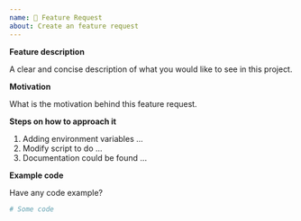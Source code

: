 ```yaml
---
name: 🚀 Feature Request
about: Create an feature request
---
```


**Feature description**

A clear and concise description of what you would like to see in this project.

**Motivation**

What is the motivation behind this feature request.

**Steps on how to approach it**

1. Adding environment variables ...
2. Modify script to do ...
3. Documentation could be found ...

**Example code**

Have any code example?

```bash
# Some code
```
